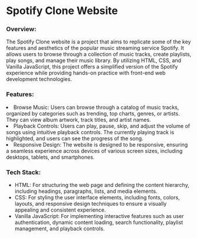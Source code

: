 <h1>Spotify Clone Website</h1>

<h3>Overview:</h3>
<p>
The Spotify Clone website is a project that aims to replicate some of the key features and aesthetics of the popular music streaming service Spotify. It allows users to browse through a collection of music tracks, create playlists, play songs, and manage their music library. By utilizing HTML, CSS, and Vanilla JavaScript, this project offers a simplified version of the Spotify experience while providing hands-on practice with front-end web development technologies.
</p>

<h3>Features:</h3>
<p>
  <li>Browse Music: Users can browse through a catalog of music tracks, organized by categories such as trending, top charts, genres, or artists. They can view album artwork, track titles, and artist names.</li>
  <li>Playback Controls: Users can play, pause, skip, and adjust the volume of songs using intuitive playback controls. The currently playing track is highlighted, and users can see the progress of the song.</li>
  <li>Responsive Design: The website is designed to be responsive, ensuring a seamless experience across devices of various screen sizes, including desktops, tablets, and smartphones.</li>
</p>

<h3>Tech Stack:</h3>
<ul>
  <li>HTML: For structuring the web page and defining the content hierarchy, including headings, paragraphs, lists, and media elements.</li>
   <li>CSS: For styling the user interface elements, including fonts, colors, layouts, and responsive design techniques to ensure a visually appealing and consistent experience.</li>
   <li>Vanilla JavaScript: For implementing interactive features such as user authentication, dynamic content loading, search functionality, playlist management, and playback controls.</li>
</ul>









